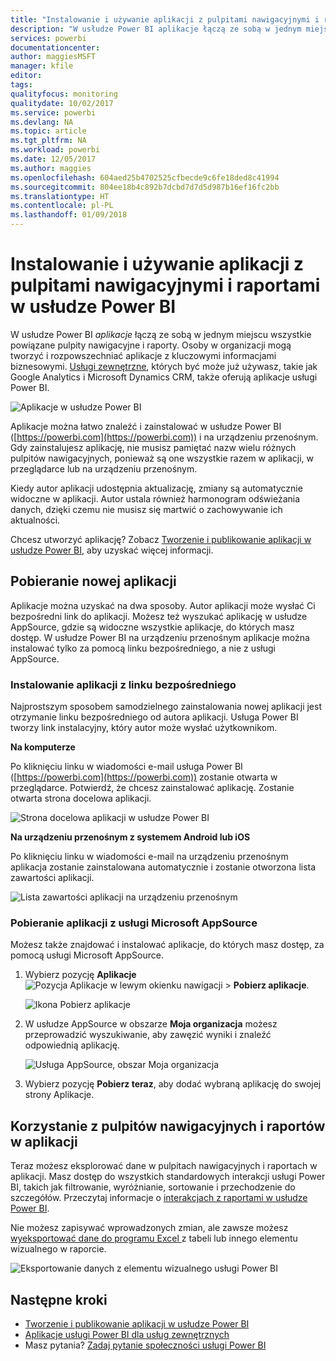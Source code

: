 ```yaml
---
title: "Instalowanie i używanie aplikacji z pulpitami nawigacyjnymi i raportami w usłudze Power BI"
description: "W usłudze Power BI aplikacje łączą ze sobą w jednym miejscu wszystkie powiązane pulpity nawigacyjne i raporty."
services: powerbi
documentationcenter: 
author: maggiesMSFT
manager: kfile
editor: 
tags: 
qualityfocus: monitoring
qualitydate: 10/02/2017
ms.service: powerbi
ms.devlang: NA
ms.topic: article
ms.tgt_pltfrm: NA
ms.workload: powerbi
ms.date: 12/05/2017
ms.author: maggies
ms.openlocfilehash: 604aed25b4702525cfbecde9c6fe18ded8c41994
ms.sourcegitcommit: 804ee18b4c892b7dcbd7d7d5d987b16ef16fc2bb
ms.translationtype: HT
ms.contentlocale: pl-PL
ms.lasthandoff: 01/09/2018
---
```

# <a name="install-and-use-apps-with-dashboards-and-reports-in-power-bi"></a>Instalowanie i używanie aplikacji z pulpitami nawigacyjnymi i raportami w usłudze Power BI
W usłudze Power BI *aplikacje* łączą ze sobą w jednym miejscu wszystkie powiązane pulpity nawigacyjne i raporty. Osoby w organizacji mogą tworzyć i rozpowszechniać aplikacje z kluczowymi informacjami biznesowymi. [Usługi zewnętrzne](service-connect-to-services.md), których być może już używasz, takie jak Google Analytics i Microsoft Dynamics CRM, także oferują aplikacje usługi Power BI. 

![Aplikacje w usłudze Power BI](media/service-install-use-apps/power-bi-apps-left-nav.png)

Aplikacje można łatwo znaleźć i zainstalować w usłudze Power BI ([https://powerbi.com](https://powerbi.com)) i na urządzeniu przenośnym. Gdy zainstalujesz aplikację, nie musisz pamiętać nazw wielu różnych pulpitów nawigacyjnych, ponieważ są one wszystkie razem w aplikacji, w przeglądarce lub na urządzeniu przenośnym.

Kiedy autor aplikacji udostępnia aktualizację, zmiany są automatycznie widoczne w aplikacji. Autor ustala również harmonogram odświeżania danych, dzięki czemu nie musisz się martwić o zachowywanie ich aktualności. 

Chcesz utworzyć aplikację? Zobacz [Tworzenie i publikowanie aplikacji w usłudze Power BI](service-create-distribute-apps.md), aby uzyskać więcej informacji.

## <a name="get-a-new-app"></a>Pobieranie nowej aplikacji
Aplikacje można uzyskać na dwa sposoby. Autor aplikacji może wysłać Ci bezpośredni link do aplikacji. Możesz też wyszukać aplikację w usłudze AppSource, gdzie są widoczne wszystkie aplikacje, do których masz dostęp. W usłudze Power BI na urządzeniu przenośnym aplikacje można instalować tylko za pomocą linku bezpośredniego, a nie z usługi AppSource. 

### <a name="install-an-app-from-a-direct-link"></a>Instalowanie aplikacji z linku bezpośredniego
Najprostszym sposobem samodzielnego zainstalowania nowej aplikacji jest otrzymanie linku bezpośredniego od autora aplikacji. Usługa Power BI tworzy link instalacyjny, który autor może wysłać użytkownikom.

**Na komputerze** 

Po kliknięciu linku w wiadomości e-mail usługa Power BI ([https://powerbi.com](https://powerbi.com)) zostanie otwarta w przeglądarce. Potwierdź, że chcesz zainstalować aplikację. Zostanie otwarta strona docelowa aplikacji.

![Strona docelowa aplikacji w usłudze Power BI](media/service-install-use-apps/power-bi-app-landing-page-opportunity-480.png)

**Na urządzeniu przenośnym z systemem Android lub iOS** 

Po kliknięciu linku w wiadomości e-mail na urządzeniu przenośnym aplikacja zostanie zainstalowana automatycznie i zostanie otworzona lista zawartości aplikacji. 

![Lista zawartości aplikacji na urządzeniu przenośnym](media/service-install-use-apps/power-bi-app-index-it-spend-360.png)

### <a name="get-the-app-from-microsoft-appsource"></a>Pobieranie aplikacji z usługi Microsoft AppSource
Możesz także znajdować i instalować aplikacje, do których masz dostęp, za pomocą usługi Microsoft AppSource. 

1. Wybierz pozycję **Aplikacje** ![Pozycja Aplikacje w lewym okienku nawigacji](media/service-install-use-apps/power-bi-apps-bar.png) > **Pobierz aplikacje**. 
   
     ![Ikona Pobierz aplikacje](media/service-install-use-apps/power-bi-service-apps-get-apps-oppty.png)
2. W usłudze AppSource w obszarze **Moja organizacja** możesz przeprowadzić wyszukiwanie, aby zawęzić wyniki i znaleźć odpowiednią aplikację.
   
     ![Usługa AppSource, obszar Moja organizacja](media/service-install-use-apps/power-bi-appsource-my-org.png)
3. Wybierz pozycję **Pobierz teraz**, aby dodać wybraną aplikację do swojej strony Aplikacje. 

## <a name="interact-with-the-dashboards-and-reports-in-the-app"></a>Korzystanie z pulpitów nawigacyjnych i raportów w aplikacji
Teraz możesz eksplorować dane w pulpitach nawigacyjnych i raportach w aplikacji. Masz dostęp do wszystkich standardowych interakcji usługi Power BI, takich jak filtrowanie, wyróżnianie, sortowanie i przechodzenie do szczegółów. Przeczytaj informacje o [interakcjach z raportami w usłudze Power BI](service-reading-view-and-editing-view.md). 

Nie możesz zapisywać wprowadzonych zmian, ale zawsze możesz [wyeksportować dane do programu Excel ](power-bi-visualization-export-data.md) z tabeli lub innego elementu wizualnego w raporcie.

![Eksportowanie danych z elementu wizualnego usługi Power BI](media/service-install-use-apps/power-bi-service-export-data-visual.png)

## <a name="next-steps"></a>Następne kroki
* [Tworzenie i publikowanie aplikacji w usłudze Power BI](service-create-distribute-apps.md)
* [Aplikacje usługi Power BI dla usług zewnętrznych](service-connect-to-services.md)
* Masz pytania? [Zadaj pytanie społeczności usługi Power BI](http://community.powerbi.com/)

